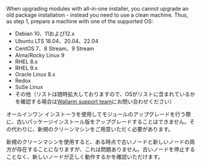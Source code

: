 When upgrading modules with all-in-one installer, you cannot upgrade an old package installation - instead you need to use a clean machine. Thus, as step 1, prepare a machine with one of the supported OS:

* Debian 10、11および12.x
* Ubuntu LTS 18.04、20.04、22.04
* CentOS 7、8 Stream、9 Stream
* Alma/Rocky Linux 9
* RHEL 8.x
* RHEL 9.x
* Oracle Linux 8.x
* Redox
* SuSe Linux
* その他（リストは随時拡大しておりますので、OSがリストに含まれているかを確認する場合は[Wallarm support team](mailto:support@wallarm.com)にお問い合わせください）

オールインワン インストーラを使用してモジュールのアップグレードを行う際に、古いパッケージインストール版をアップグレードすることはできません。その代わりに、新規のクリーンマシンをご用意いただく必要があります。

新規のクリーンマシンを使用すると、ある時点で古いノードと新しいノードの両方が存在することになりますが、これは問題ありません。古いノードを停止することなく、新しいノードが正しく動作するかを確認いただけます。
